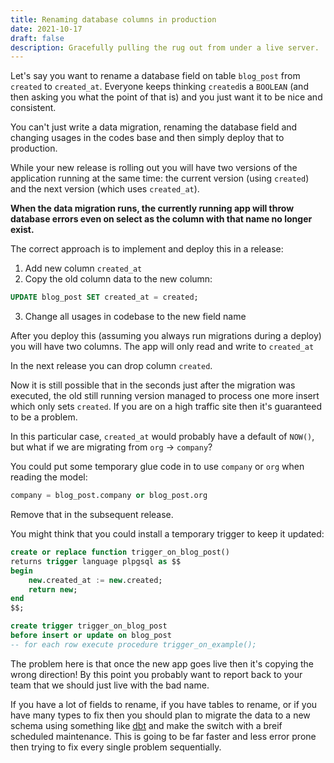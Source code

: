 ```yaml
---
title: Renaming database columns in production
date: 2021-10-17
draft: false
description: Gracefully pulling the rug out from under a live server.
---
```

Let's say you want to rename a database field on table `blog_post` from `created` to `created_at`. Everyone keeps thinking `created`is a `BOOLEAN` (and then asking you what the point of that is) and you just want it to be nice and consistent.

You can't just write a data migration, renaming the database field and changing usages in the codes base and then simply deploy that to production.

While your new release is rolling out you will have two versions of the application running at the same time: the current version (using `created`) and the next version (which uses `created_at`). 

**When the data migration runs, the currently running app will throw database errors even on select as the column with that name no longer exist.**

The correct approach is to implement and deploy this in a release:
1. Add new column `created_at` 
2. Copy the old column data to the new column:
  ```sql
  UPDATE blog_post SET created_at = created;
  ```
3. Change all usages in codebase to the new field name

After you deploy this (assuming you always run migrations during a deploy) you will have two columns. The app will only read and write to `created_at`

In the next release you can drop column `created`.

Now it is still possible that in the seconds just after the migration was executed, the old still running version managed to process one more insert which only sets `created`. If you are on a high traffic site then it's guaranteed to be a problem.

In this particular case, `created_at` would probably have a default of `NOW()`, but what if we are migrating from `org` -> `company`?

You could put some temporary glue code in to use `company` or `org` when reading the model:

```python
company = blog_post.company or blog_post.org
```

Remove that in the subsequent release.

You might think that you could install a temporary trigger to keep it updated:

```sql
create or replace function trigger_on_blog_post()
returns trigger language plpgsql as $$
begin
	new.created_at := new.created;
	return new;
end
$$;

create trigger trigger_on_blog_post
before insert or update on blog_post
-- for each row execute procedure trigger_on_example();
```

The problem here is that once the new app goes live then it's copying the wrong direction! By this point you probably want to report back to your team that we should just live with the bad name.

If you have a lot of fields to rename, if you have tables to rename, or if you have many types to fix then you should plan to migrate the data to a new schema using something like [dbt](https://www.getdbt.com/) and make the switch with a breif scheduled maintenance. This is going to be far faster and less error prone then trying to fix every single problem sequentially.



